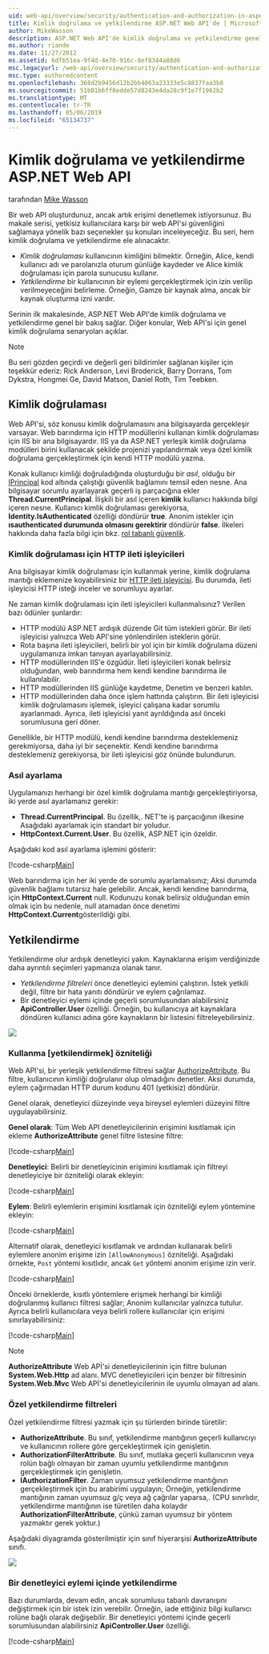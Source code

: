 ```yaml
---
uid: web-api/overview/security/authentication-and-authorization-in-aspnet-web-api
title: Kimlik doğrulama ve yetkilendirme ASP.NET Web API'de | Microsoft Docs
author: MikeWasson
description: ASP.NET Web API'de kimlik doğrulama ve yetkilendirme genel bir bakış sağlar.
ms.author: riande
ms.date: 11/27/2012
ms.assetid: 6dfb51ea-9f4d-4e70-916c-8ef8344a88d6
msc.legacyurl: /web-api/overview/security/authentication-and-authorization-in-aspnet-web-api
msc.type: authoredcontent
ms.openlocfilehash: 368d2b9456d12b2bb4063a23333e5c8837faa3b8
ms.sourcegitcommit: 51b01b6ff8edde57d8243e4da28c9f1e7f1962b2
ms.translationtype: MT
ms.contentlocale: tr-TR
ms.lasthandoff: 05/06/2019
ms.locfileid: "65134737"
---
```

# <a name="authentication-and-authorization-in-aspnet-web-api"></a>Kimlik doğrulama ve yetkilendirme ASP.NET Web API

tarafından [Mike Wasson](https://github.com/MikeWasson)

Bir web API oluşturdunuz, ancak artık erişimi denetlemek istiyorsunuz. Bu makale serisi, yetkisiz kullanıcılara karşı bir web API'si güvenliğini sağlamaya yönelik bazı seçenekler şu konuları inceleyeceğiz. Bu seri, hem kimlik doğrulama ve yetkilendirme ele alınacaktır.

- *Kimlik doğrulaması* kullanıcının kimliğini bilmektir. Örneğin, Alice, kendi kullanıcı adı ve parolanızla oturum günlüğe kaydeder ve Alice kimlik doğrulaması için parola sunucusu kullanır.
- *Yetkilendirme* bir kullanıcının bir eylemi gerçekleştirmek için izin verilip verilmeyeceğini belirleme. Örneğin, Gamze bir kaynak alma, ancak bir kaynak oluşturma izni vardır.

Serinin ilk makalesinde, ASP.NET Web API'de kimlik doğrulama ve yetkilendirme genel bir bakış sağlar. Diğer konular, Web API'si için genel kimlik doğrulama senaryoları açıklar.

> [!NOTE]
> Bu seri gözden geçirdi ve değerli geri bildirimler sağlanan kişiler için teşekkür ederiz: Rick Anderson, Levi Broderick, Barry Dorrans, Tom Dykstra, Hongmei Ge, David Matson, Daniel Roth, Tim Teebken.

## <a name="authentication"></a>Kimlik doğrulaması

Web API'si, söz konusu kimlik doğrulamasını ana bilgisayarda gerçekleşir varsayar. Web barındırma için HTTP modüllerini kullanan kimlik doğrulaması için IIS bir ana bilgisayardır. IIS ya da ASP.NET yerleşik kimlik doğrulama modülleri birini kullanacak şekilde projenizi yapılandırmak veya özel kimlik doğrulama gerçekleştirmek için kendi HTTP modülü yazma.

Konak kullanıcı kimliği doğruladığında oluşturduğu bir *asıl*, olduğu bir [IPrincipal](https://msdn.microsoft.com/library/System.Security.Principal.IPrincipal.aspx) kod altında çalıştığı güvenlik bağlamını temsil eden nesne. Ana bilgisayar sorumlu ayarlayarak geçerli iş parçacığına ekler **Thread.CurrentPrincipal**. İlişkili bir asıl içeren **kimlik** kullanıcı hakkında bilgi içeren nesne. Kullanıcı kimlik doğrulaması gerekiyorsa, **Identity.IsAuthenticated** özelliği döndürür **true**. Anonim istekler için **ısauthenticated durumunda olmasını gerektirir** döndürür **false**. İlkeleri hakkında daha fazla bilgi için bkz. [rol tabanlı güvenlik](https://msdn.microsoft.com/library/shz8h065.aspx).

### <a name="http-message-handlers-for-authentication"></a>Kimlik doğrulaması için HTTP ileti işleyicileri

Ana bilgisayar kimlik doğrulaması için kullanmak yerine, kimlik doğrulama mantığı eklemenize koyabilirsiniz bir [HTTP ileti işleyicisi](../advanced/http-message-handlers.md). Bu durumda, ileti işleyicisi HTTP isteği inceler ve sorumluyu ayarlar.

Ne zaman kimlik doğrulaması için ileti işleyicileri kullanmalısınız? Verilen bazı ödünler şunlardır:

- HTTP modülü ASP.NET ardışık düzende Git tüm istekleri görür. Bir ileti işleyicisi yalnızca Web API'sine yönlendirilen isteklerin görür.
- Rota başına ileti işleyicileri, belirli bir yol için bir kimlik doğrulama düzeni uygulamanıza imkan tanıyan ayarlayabilirsiniz.
- HTTP modüllerinden IIS'e özgüdür. İleti işleyicileri konak belirsiz olduğundan, web barındırma hem kendi kendine barındırma ile kullanılabilir.
- HTTP modüllerinden IIS günlüğe kaydetme, Denetim ve benzeri katılın.
- HTTP modüllerinden daha önce işlem hattında çalıştırın. Bir ileti işleyicisi kimlik doğrulamasını işlemek, işleyici çalışana kadar sorumlu ayarlanmadı. Ayrıca, ileti işleyicisi yanıt ayrıldığında asıl önceki sorumlusuna geri döner.

Genellikle, bir HTTP modülü, kendi kendine barındırma desteklemeniz gerekmiyorsa, daha iyi bir seçenektir. Kendi kendine barındırma desteklemeniz gerekiyorsa, bir ileti işleyicisi göz önünde bulundurun.

### <a name="setting-the-principal"></a>Asıl ayarlama

Uygulamanızı herhangi bir özel kimlik doğrulama mantığı gerçekleştiriyorsa, iki yerde asıl ayarlamanız gerekir:

- **Thread.CurrentPrincipal**. Bu özellik,. NET'te iş parçacığının ilkesine Asağıdaki ayarlamak için standart bir yoludur.
- **HttpContext.Current.User**. Bu özellik, ASP.NET için özeldir.

Aşağıdaki kod asıl ayarlama işlemini gösterir:

[!code-csharp[Main](authentication-and-authorization-in-aspnet-web-api/samples/sample1.cs)]

Web barındırma için her iki yerde de sorumlu ayarlamalısınız; Aksi durumda güvenlik bağlamı tutarsız hale gelebilir. Ancak, kendi kendine barındırma, için **HttpContext.Current** null. Kodunuzu konak belirsiz olduğundan emin olmak için bu nedenle, null atamadan önce denetimi **HttpContext.Current**gösterildiği gibi.

## <a name="authorization"></a>Yetkilendirme

Yetkilendirme olur ardışık denetleyici yakın. Kaynaklarına erişim verdiğinizde daha ayrıntılı seçimleri yapmanıza olanak tanır.

- *Yetkilendirme filtreleri* önce denetleyici eylemini çalıştırın. İstek yetkili değil, filtre bir hata yanıtı döndürür ve eylem çağrılamaz.
- Bir denetleyici eylemi içinde geçerli sorumlusundan alabilirsiniz **ApiController.User** özelliği. Örneğin, bu kullanıcıya ait kaynaklara döndüren kullanıcı adına göre kaynakların bir listesini filtreleyebilirsiniz.

![](authentication-and-authorization-in-aspnet-web-api/_static/image1.png)

<a id="auth3"></a>
### <a name="using-the-authorize-attribute"></a>Kullanma [yetkilendirmek] özniteliği

Web API'si, bir yerleşik yetkilendirme filtresi sağlar [AuthorizeAttribute](https://msdn.microsoft.com/library/system.web.http.authorizeattribute.aspx). Bu filtre, kullanıcının kimliği doğrulanır olup olmadığını denetler. Aksi durumda, eylem çağırmadan HTTP durum kodunu 401 (yetkisiz) döndürür.

Genel olarak, denetleyici düzeyinde veya bireysel eylemleri düzeyini filtre uygulayabilirsiniz.

**Genel olarak**: Tüm Web API denetleyicilerinin erişimini kısıtlamak için ekleme **AuthorizeAttribute** genel filtre listesine filtre:

[!code-csharp[Main](authentication-and-authorization-in-aspnet-web-api/samples/sample2.cs)]

**Denetleyici**: Belirli bir denetleyicinin erişimini kısıtlamak için filtreyi denetleyiciye bir özniteliği olarak ekleyin:

[!code-csharp[Main](authentication-and-authorization-in-aspnet-web-api/samples/sample3.cs)]

**Eylem**: Belirli eylemlerin erişimini kısıtlamak için özniteliği eylem yöntemine ekleyin:

[!code-csharp[Main](authentication-and-authorization-in-aspnet-web-api/samples/sample4.cs)]

Alternatif olarak, denetleyici kısıtlamak ve ardından kullanarak belirli eylemlere anonim erişime izin `[AllowAnonymous]` özniteliği. Aşağıdaki örnekte, `Post` yöntemi kısıtlıdır, ancak `Get` yöntemi anonim erişime izin verir.

[!code-csharp[Main](authentication-and-authorization-in-aspnet-web-api/samples/sample5.cs)]

Önceki örneklerde, kısıtlı yöntemlere erişmek herhangi bir kimliği doğrulanmış kullanıcı filtresi sağlar; Anonim kullanıcılar yalnızca tutulur. Ayrıca belirli kullanıcılara veya belirli rollere kullanıcılar için erişimi sınırlayabilirsiniz:

[!code-csharp[Main](authentication-and-authorization-in-aspnet-web-api/samples/sample6.cs)]

> [!NOTE]
> **AuthorizeAttribute** Web APİ'si denetleyicilerinin için filtre bulunan **System.Web.Http** ad alanı. MVC denetleyicileri için benzer bir filtresinin **System.Web.Mvc** Web APİ'si denetleyicilerinin ile uyumlu olmayan ad alanı.

### <a name="custom-authorization-filters"></a>Özel yetkilendirme filtreleri

Özel yetkilendirme filtresi yazmak için şu türlerden birinde türetilir:

- **AuthorizeAttribute**. Bu sınıf, yetkilendirme mantığının geçerli kullanıcıyı ve kullanıcının rollere göre gerçekleştirmek için genişletin.
- **AuthorizationFilterAttribute**. Bu sınıf, mutlaka geçerli kullanıcının veya rolün bağlı olmayan bir zaman uyumlu yetkilendirme mantığının gerçekleştirmek için genişletin.
- **IAuthorizationFilter**. Zaman uyumsuz yetkilendirme mantığının gerçekleştirmek için bu arabirimi uygulayın; Örneğin, yetkilendirme mantığının zaman uyumsuz g/ç veya ağ çağrılar yaparsa,. (CPU sınırlıdır, yetkilendirme mantığının ise türetilen daha kolaydır **AuthorizationFilterAttribute**, çünkü zaman uyumsuz bir yöntem yazmaktır gerek yoktur.)

Aşağıdaki diyagramda gösterilmiştir için sınıf hiyerarşisi **AuthorizeAttribute** sınıfı.

![](authentication-and-authorization-in-aspnet-web-api/_static/image2.png)

### <a name="authorization-inside-a-controller-action"></a>Bir denetleyici eylemi içinde yetkilendirme

Bazı durumlarda, devam edin, ancak sorumlusu tabanlı davranışını değiştirmek için bir istek izin verebilir. Örneğin, iade ettiğiniz bilgi kullanıcı rolüne bağlı olarak değişebilir. Bir denetleyici yöntemi içinde geçerli sorumlusundan alabilirsiniz **ApiController.User** özelliği.

[!code-csharp[Main](authentication-and-authorization-in-aspnet-web-api/samples/sample7.cs)]
